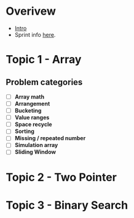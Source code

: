 # Overivew 
- [Intro](https://github.com/hienmv/SDE-HOI-problem-solving/blob/master/Intro.md)
- Sprint info [here](https://github.com/hienmv/SDE-HOI-problem-solving/blob/master/Sprint.md).

# Topic 1 - Array
## Problem categories
- [ ] **Array math**
- [ ] **Arrangement**
- [ ] **Bucketing**
- [ ] **Value ranges**
- [ ] **Space recycle**
- [ ] **Sorting**
- [ ] **Missing / repeated number**
- [ ] **Simulation array**
- [ ] **Sliding Window**

# Topic 2 - Two Pointer

# Topic 3 - Binary Search